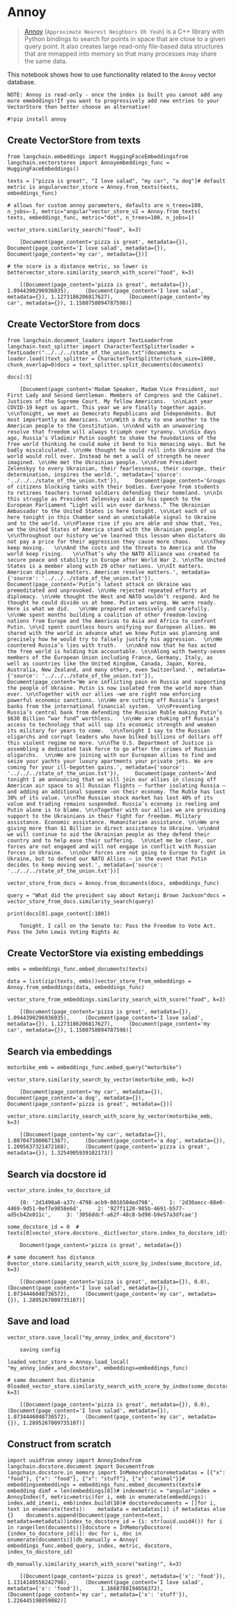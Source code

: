 Annoy
=====

> [Annoy](https://github.com/spotify/annoy) (`Approximate Nearest Neighbors Oh Yeah`) is a C++ library with Python bindings to search for points in space that are close to a given query point. It also creates large read-only file-based data structures that are mmapped into memory so that many processes may share the same data.

This notebook shows how to use functionality related to the `Annoy` vector database.

    NOTE: Annoy is read-only - once the index is built you cannot add any more emebddings!If you want to progressively add new entries to your VectorStore then better choose an alternative!

    #!pip install annoy

Create VectorStore from texts[](#create-vectorstore-from-texts "Direct link to Create VectorStore from texts")
---------------------------------------------------------------------------------------------------------------

    from langchain.embeddings import HuggingFaceEmbeddingsfrom langchain.vectorstores import Annoyembeddings_func = HuggingFaceEmbeddings()

    texts = ["pizza is great", "I love salad", "my car", "a dog"]# default metric is angularvector_store = Annoy.from_texts(texts, embeddings_func)

    # allows for custom annoy parameters, defaults are n_trees=100, n_jobs=-1, metric="angular"vector_store_v2 = Annoy.from_texts(    texts, embeddings_func, metric="dot", n_trees=100, n_jobs=1)

    vector_store.similarity_search("food", k=3)

        [Document(page_content='pizza is great', metadata={}),     Document(page_content='I love salad', metadata={}),     Document(page_content='my car', metadata={})]

    # the score is a distance metric, so lower is bettervector_store.similarity_search_with_score("food", k=3)

        [(Document(page_content='pizza is great', metadata={}), 1.0944390296936035),     (Document(page_content='I love salad', metadata={}), 1.1273186206817627),     (Document(page_content='my car', metadata={}), 1.1580758094787598)]

Create VectorStore from docs[](#create-vectorstore-from-docs "Direct link to Create VectorStore from docs")
------------------------------------------------------------------------------------------------------------

    from langchain.document_loaders import TextLoaderfrom langchain.text_splitter import CharacterTextSplitterloader = TextLoader("../../../state_of_the_union.txt")documents = loader.load()text_splitter = CharacterTextSplitter(chunk_size=1000, chunk_overlap=0)docs = text_splitter.split_documents(documents)

    docs[:5]

        [Document(page_content='Madam Speaker, Madam Vice President, our First Lady and Second Gentleman. Members of Congress and the Cabinet. Justices of the Supreme Court. My fellow Americans.  \n\nLast year COVID-19 kept us apart. This year we are finally together again. \n\nTonight, we meet as Democrats Republicans and Independents. But most importantly as Americans. \n\nWith a duty to one another to the American people to the Constitution. \n\nAnd with an unwavering resolve that freedom will always triumph over tyranny. \n\nSix days ago, Russia’s Vladimir Putin sought to shake the foundations of the free world thinking he could make it bend to his menacing ways. But he badly miscalculated. \n\nHe thought he could roll into Ukraine and the world would roll over. Instead he met a wall of strength he never imagined. \n\nHe met the Ukrainian people. \n\nFrom President Zelenskyy to every Ukrainian, their fearlessness, their courage, their determination, inspires the world.', metadata={'source': '../../../state_of_the_union.txt'}),     Document(page_content='Groups of citizens blocking tanks with their bodies. Everyone from students to retirees teachers turned soldiers defending their homeland. \n\nIn this struggle as President Zelenskyy said in his speech to the European Parliament “Light will win over darkness.” The Ukrainian Ambassador to the United States is here tonight. \n\nLet each of us here tonight in this Chamber send an unmistakable signal to Ukraine and to the world. \n\nPlease rise if you are able and show that, Yes, we the United States of America stand with the Ukrainian people. \n\nThroughout our history we’ve learned this lesson when dictators do not pay a price for their aggression they cause more chaos.   \n\nThey keep moving.   \n\nAnd the costs and the threats to America and the world keep rising.   \n\nThat’s why the NATO Alliance was created to secure peace and stability in Europe after World War 2. \n\nThe United States is a member along with 29 other nations. \n\nIt matters. American diplomacy matters. American resolve matters.', metadata={'source': '../../../state_of_the_union.txt'}),     Document(page_content='Putin’s latest attack on Ukraine was premeditated and unprovoked. \n\nHe rejected repeated efforts at diplomacy. \n\nHe thought the West and NATO wouldn’t respond. And he thought he could divide us at home. Putin was wrong. We were ready.  Here is what we did.   \n\nWe prepared extensively and carefully. \n\nWe spent months building a coalition of other freedom-loving nations from Europe and the Americas to Asia and Africa to confront Putin. \n\nI spent countless hours unifying our European allies. We shared with the world in advance what we knew Putin was planning and precisely how he would try to falsely justify his aggression.  \n\nWe countered Russia’s lies with truth.   \n\nAnd now that he has acted the free world is holding him accountable. \n\nAlong with twenty-seven members of the European Union including France, Germany, Italy, as well as countries like the United Kingdom, Canada, Japan, Korea, Australia, New Zealand, and many others, even Switzerland.', metadata={'source': '../../../state_of_the_union.txt'}),     Document(page_content='We are inflicting pain on Russia and supporting the people of Ukraine. Putin is now isolated from the world more than ever. \n\nTogether with our allies –we are right now enforcing powerful economic sanctions. \n\nWe are cutting off Russia’s largest banks from the international financial system.  \n\nPreventing Russia’s central bank from defending the Russian Ruble making Putin’s $630 Billion “war fund” worthless.   \n\nWe are choking off Russia’s access to technology that will sap its economic strength and weaken its military for years to come.  \n\nTonight I say to the Russian oligarchs and corrupt leaders who have bilked billions of dollars off this violent regime no more. \n\nThe U.S. Department of Justice is assembling a dedicated task force to go after the crimes of Russian oligarchs.  \n\nWe are joining with our European allies to find and seize your yachts your luxury apartments your private jets. We are coming for your ill-begotten gains.', metadata={'source': '../../../state_of_the_union.txt'}),     Document(page_content='And tonight I am announcing that we will join our allies in closing off American air space to all Russian flights – further isolating Russia – and adding an additional squeeze –on their economy. The Ruble has lost 30% of its value. \n\nThe Russian stock market has lost 40% of its value and trading remains suspended. Russia’s economy is reeling and Putin alone is to blame. \n\nTogether with our allies we are providing support to the Ukrainians in their fight for freedom. Military assistance. Economic assistance. Humanitarian assistance. \n\nWe are giving more than $1 Billion in direct assistance to Ukraine. \n\nAnd we will continue to aid the Ukrainian people as they defend their country and to help ease their suffering.  \n\nLet me be clear, our forces are not engaged and will not engage in conflict with Russian forces in Ukraine.  \n\nOur forces are not going to Europe to fight in Ukraine, but to defend our NATO Allies – in the event that Putin decides to keep moving west.', metadata={'source': '../../../state_of_the_union.txt'})]

    vector_store_from_docs = Annoy.from_documents(docs, embeddings_func)

    query = "What did the president say about Ketanji Brown Jackson"docs = vector_store_from_docs.similarity_search(query)

    print(docs[0].page_content[:100])

        Tonight. I call on the Senate to: Pass the Freedom to Vote Act. Pass the John Lewis Voting Rights Ac

Create VectorStore via existing embeddings[](#create-vectorstore-via-existing-embeddings "Direct link to Create VectorStore via existing embeddings")
------------------------------------------------------------------------------------------------------------------------------------------------------

    embs = embeddings_func.embed_documents(texts)

    data = list(zip(texts, embs))vector_store_from_embeddings = Annoy.from_embeddings(data, embeddings_func)

    vector_store_from_embeddings.similarity_search_with_score("food", k=3)

        [(Document(page_content='pizza is great', metadata={}), 1.0944390296936035),     (Document(page_content='I love salad', metadata={}), 1.1273186206817627),     (Document(page_content='my car', metadata={}), 1.1580758094787598)]

Search via embeddings[](#search-via-embeddings "Direct link to Search via embeddings")
---------------------------------------------------------------------------------------

    motorbike_emb = embeddings_func.embed_query("motorbike")

    vector_store.similarity_search_by_vector(motorbike_emb, k=3)

        [Document(page_content='my car', metadata={}),     Document(page_content='a dog', metadata={}),     Document(page_content='pizza is great', metadata={})]

    vector_store.similarity_search_with_score_by_vector(motorbike_emb, k=3)

        [(Document(page_content='my car', metadata={}), 1.0870471000671387),     (Document(page_content='a dog', metadata={}), 1.2095637321472168),     (Document(page_content='pizza is great', metadata={}), 1.3254905939102173)]

Search via docstore id[](#search-via-docstore-id "Direct link to Search via docstore id")
------------------------------------------------------------------------------------------

    vector_store.index_to_docstore_id

        {0: '2d1498a8-a37c-4798-acb9-0016504ed798',     1: '2d30aecc-88e0-4469-9d51-0ef7e9858e6d',     2: '927f1120-985b-4691-b577-ad5cb42e011c',     3: '3056ddcf-a62f-48c8-bd98-b9e57a3dfcae'}

    some_docstore_id = 0  # texts[0]vector_store.docstore._dict[vector_store.index_to_docstore_id[some_docstore_id]]

        Document(page_content='pizza is great', metadata={})

    # same document has distance 0vector_store.similarity_search_with_score_by_index(some_docstore_id, k=3)

        [(Document(page_content='pizza is great', metadata={}), 0.0),     (Document(page_content='I love salad', metadata={}), 1.0734446048736572),     (Document(page_content='my car', metadata={}), 1.2895267009735107)]

Save and load[](#save-and-load "Direct link to Save and load")
---------------------------------------------------------------

    vector_store.save_local("my_annoy_index_and_docstore")

        saving config

    loaded_vector_store = Annoy.load_local(    "my_annoy_index_and_docstore", embeddings=embeddings_func)

    # same document has distance 0loaded_vector_store.similarity_search_with_score_by_index(some_docstore_id, k=3)

        [(Document(page_content='pizza is great', metadata={}), 0.0),     (Document(page_content='I love salad', metadata={}), 1.0734446048736572),     (Document(page_content='my car', metadata={}), 1.2895267009735107)]

Construct from scratch[](#construct-from-scratch "Direct link to Construct from scratch")
------------------------------------------------------------------------------------------

    import uuidfrom annoy import AnnoyIndexfrom langchain.docstore.document import Documentfrom langchain.docstore.in_memory import InMemoryDocstoremetadatas = [{"x": "food"}, {"x": "food"}, {"x": "stuff"}, {"x": "animal"}]# embeddingsembeddings = embeddings_func.embed_documents(texts)# embedding dimf = len(embeddings[0])# indexmetric = "angular"index = AnnoyIndex(f, metric=metric)for i, emb in enumerate(embeddings):    index.add_item(i, emb)index.build(10)# docstoredocuments = []for i, text in enumerate(texts):    metadata = metadatas[i] if metadatas else {}    documents.append(Document(page_content=text, metadata=metadata))index_to_docstore_id = {i: str(uuid.uuid4()) for i in range(len(documents))}docstore = InMemoryDocstore(    {index_to_docstore_id[i]: doc for i, doc in enumerate(documents)})db_manually = Annoy(    embeddings_func.embed_query, index, metric, docstore, index_to_docstore_id)

    db_manually.similarity_search_with_score("eating!", k=3)

        [(Document(page_content='pizza is great', metadata={'x': 'food'}),      1.1314140558242798),     (Document(page_content='I love salad', metadata={'x': 'food'}),      1.1668788194656372),     (Document(page_content='my car', metadata={'x': 'stuff'}), 1.226445198059082)]